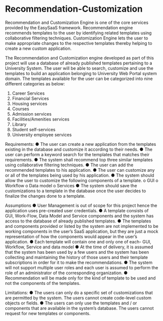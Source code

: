 Recommendation-Customization
============================

Recommendation and Customization Engine is one of the core services provided by the EasySaaS 
framework. Recommendation engine recommends templates to the user by identifying related templates 
using collaborative filtering techniques. Customization Engine lets the user to make appropriate changes 
to the respective templates thereby helping to create a new custom application. 


The Recommendation and Customization engine developed as part of this project will use a database of 
already published templates pertaining to a University System. The user will be able to search, customize 
and use the templates to build an application belonging to University Web Portal system domain. The 
templates available for the user can be categorized into nine different categories as below: 
1. Career Services 
2. Financial Services 
3. Housing services 
4. Courses 
5. Admission services 
6. Facilities/Amenities services 
7. Library 
8. Student self-services 
9. University employee services 


Requirements: 
● The user can create a new application from the templates existing in the database and 
customize it according to their needs. 
● The user can perform a keyword search for the templates that matches their requirements. 
● The system shall recommend top three similar templates using collaborative filtering 
techniques. 
● The user can add the recommended templates to his application. 
● The user can customize any or all of the templates being used by his application. 
● The system should allow the user to customize the following components of a template. 
o GUI 
o Workflow 
o Data model 
o Services 
● The system should save the customizations to a template in the database once the user decides 
to finalize the changes done to a template. 


Assumptions 
● User Management is out of scope for this project hence the application uses pre-created user 
credentials. 
● A template consists of GUI, Work-Flow, Data Model and Service components and the system has 
access to the database of already published templates. 
● The templates and components provided or listed by the system are not implemented to be 
working components in the user’s SaaS application, but they are just a mock representation of 
how the components would appear in the user’s application. 
● Each template will contain one and only one of each- GUI, Workflow, Service and data model 
● At the time of delivery, it is assumed that the system has been used by a few users and the 
system has been collecting and maintaining the history of those users and their template 
subscriptions in order for it to make the recommendations. 
● The system will not support multiple user roles and each user is assumed to perform the role of 
an administrator of the corresponding organization. 
● Recommendation will be made only for the kind of template to be used and not the 
components of the templates. 
  
  
Limitations: 
● The users can only do a specific set of customizations that are permitted by the system. 
The users cannot create code-level custom objects or fields. 
● The users can only use the templates and / or components that are available in the 
system’s database. The users cannot request for new templates or components. 
